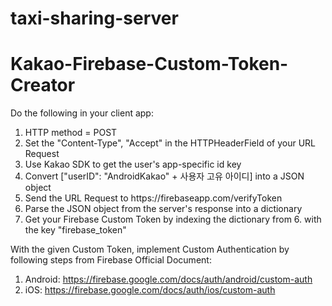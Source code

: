 # taxi-sharing-server
# Kakao-Firebase-Custom-Token-Creator

Do the following in your client app:

1. HTTP method = POST
2. Set the "Content-Type", "Accept" in the HTTPHeaderField of your URL Request
3. Use Kakao SDK to get the user's app-specific id key
4. Convert ["userID": "AndroidKakao" + 사용자 고유 아이디] into a JSON object
5. Send the URL Request to https://<yourprojectname>firebaseapp.com/verifyToken
6. Parse the JSON object from the server's response into a dictionary
7. Get your Firebase Custom Token by indexing the dictionary from 6. with the key "firebase_token"
  
With the given Custom Token, implement Custom Authentication by following steps from Firebase Official Document:
1. Android: https://firebase.google.com/docs/auth/android/custom-auth
2. iOS: https://firebase.google.com/docs/auth/ios/custom-auth
